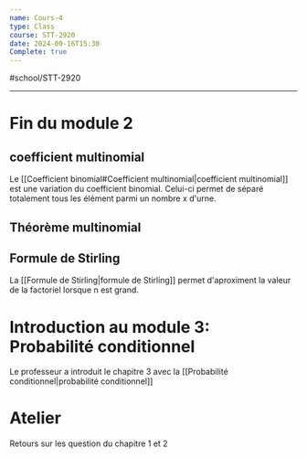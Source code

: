 ```yaml
---
name: Cours-4
type: Class
course: STT-2920
date: 2024-09-16T15:30
Complete: true
---
```

#school/STT-2920 
***

# Fin du module 2
## coefficient multinomial

Le [[Coefficient binomial#Coefficient multinomial|coefficient multinomial]] est une variation du coefficient binomial. Celui-ci permet de séparé totalement tous les élément parmi un nombre x d'urne.

## Théorème multinomial

## Formule de Stirling
La [[Formule de Stirling|formule de Stirling]] permet d'aproximent la valeur de la factoriel lorsque n est grand.

# Introduction au module 3: Probabilité conditionnel
Le professeur a introduit le chapitre 3 avec la [[Probabilité conditionnel|probabilité conditionnel]]

# Atelier
Retours sur les question du chapitre 1 et 2